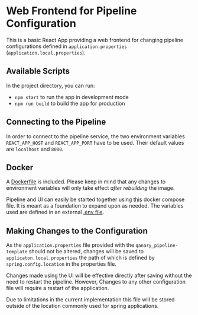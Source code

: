 # Web Frontend for Pipeline Configuration

This is a basic React App providing a web frontend for changing pipeline configurations 
defined in `application.properties` (`application.local.properties`).

## Available Scripts

In the project directory, you can run:

- `npm start` to run the app in development mode
- `npm run build` to build the app for production

## Connecting to the Pipeline

In order to connect to the pipeline service, the two environment variables 
`REACT_APP_HOST` and `REACT_APP_PORT` have to be used. Their default values are 
`localhost` and `8080`.

## Docker

A [Dockerfile](./Dockerfile) is included. Please keep in mind that any changes to environment
variables will only take effect *after rebuilding* the image.

Pipeline and UI can easily be started together using [this](../docker-compose.yml) docker compose file. 
It is meant as a foundation to expand upon as needed. The variables used are defined in an 
external [.env file](../.env).

## Making Changes to the Configuration

As the `application.properties` file provided with the `qanary_pipeline-template` should not
be altered, changes will be saved to `applicaton.local.properties` the path of which is defined by 
`spring.config.location` in the properties file. 

Changes made using the UI will be effective directly after saving without the need to restart the pipeline. 
However, Changes to any other configuration file will require a restart of the application.

Due to limitations in the current implementation this file will be stored outside of the location 
commonly used for spring applications.
